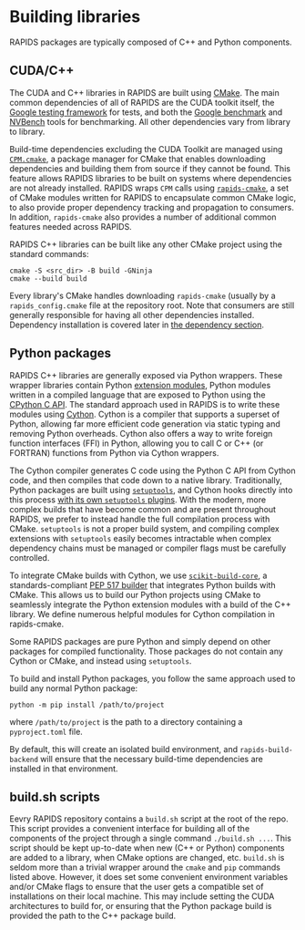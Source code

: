 # Building libraries

RAPIDS packages are typically composed of C++ and Python components.

## CUDA/C++

The CUDA and C++ libraries in RAPIDS are built using [CMake](https://cmake.org/).
The main common dependencies of all of RAPIDS are the CUDA toolkit itself, the [Google testing framework](http://google.github.io/googletest/) for tests, and both the [Google benchmark](https://github.com/google/benchmark) and [NVBench](https://github.com/NVIDIA/nvbench) tools for benchmarking.
All other dependencies vary from library to library.

Build-time dependencies excluding the CUDA Toolkit are managed using [`CPM.cmake`](https://github.com/cpm-cmake/CPM.cmake), a package manager for CMake that enables downloading dependencies and building them from source if they cannot be found.
This feature allows RAPIDS libraries to be built on systems where dependencies are not already installed.
RAPIDS wraps `CPM` calls using [`rapids-cmake`](https://github.com/rapidsai/rapids-cmake), a set of CMake modules written for RAPIDS to encapsulate common CMake logic, to also provide proper dependency tracking and propagation to consumers.
In addition, `rapids-cmake` also provides a number of additional common features needed across RAPIDS.

RAPIDS C++ libraries can be built like any other CMake project using the standard commands:
```
cmake -S <src_dir> -B build -GNinja
cmake --build build
```
Every library's CMake handles downloading `rapids-cmake` (usually by a `rapids_config.cmake` file at the repository root.
Note that consumers are still generally responsible for having all other dependencies installed.
Dependency installation is covered later in [the dependency section](packaging.md#dependencies).

## Python packages

RAPIDS C++ libraries are generally exposed via Python wrappers.
These wrapper libraries contain Python [extension modules](https://docs.python.org/3/extending/extending.html), Python modules written in a compiled language that are exposed to Python using the [CPython C API](https://docs.python.org/3/c-api/index.html).
The standard approach used in RAPIDS is to write these modules using [Cython](https://docs.cython.org/en/latest/).
Cython is a compiler that supports a superset of Python, allowing far more efficient code generation via static typing and removing Python overheads.
Cython also offers a way to write foreign function interfaces (FFI) in Python, allowing you to call C or C++ (or FORTRAN) functions from Python via Cython wrappers.

The Cython compiler generates C code using the Python C API from Cython code, and then compiles that code down to a native library.
Traditionally, Python packages are built using [`setuptools`](https://setuptools.pypa.io/en/latest/), and Cython hooks directly into this process [with its own `setuptools` plugins](https://cython.readthedocs.io/en/latest/src/quickstart/build.html#building-a-cython-module-using-setuptools).
With the modern, more complex builds that have become common and are present throughout RAPIDS, we prefer to instead handle the full compilation process with CMake.
`setuptools` is not a proper build system, and compiling complex extensions with `setuptools` easily becomes intractable when complex dependency chains must be managed or compiler flags must be carefully controlled.

To integrate CMake builds with Cython, we use [`scikit-build-core`](https://scikit-build-core.readthedocs.io), a standards-compliant [PEP 517 builder](https://peps.python.org/pep-0517/) that integrates Python builds with CMake.
This allows us to build our Python projects using CMake to seamlessly integrate the Python extension modules with a build of the C++ library.
We define numerous helpful modules for Cython compilation in rapids-cmake.

Some RAPIDS packages are pure Python and simply depend on other packages for compiled functionality.
Those packages do not contain any Cython or CMake, and instead using `setuptools`.

To build and install Python packages, you follow the same approach used to build any normal Python package:

```shell
python -m pip install /path/to/project
```

where `/path/to/project` is the path to a directory containing a `pyproject.toml` file.

By default, this will create an isolated build environment, and `rapids-build-backend` will ensure that the necessary build-time dependencies are installed in that environment.

## build.sh scripts

Eevry RAPIDS repository contains a `build.sh` script at the root of the repo.
This script provides a convenient interface for building all of the components of the project through a single command `./build.sh ...`.
This script should be kept up-to-date when new (C++ or Python) components are added to a library, when CMake options are changed, etc.
`build.sh` is seldom more than a trivial wrapper around the `cmake` and `pip` commands listed above.
However, it does set some convenient environment variables and/or CMake flags to ensure that the user gets a compatible set of installations on their local machine.
This may include setting the CUDA architectures to build for, or ensuring that the Python package build is provided the path to the C++ package build.
